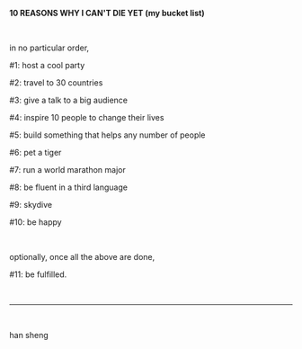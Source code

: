**10 REASONS WHY I CAN'T DIE YET (my bucket list)**
&nbsp;

&nbsp;

in no particular order,

#1: host a cool party

#2: travel to 30 countries

#3: give a talk to a big audience

#4: inspire 10 people to change their lives

#5: build something that helps any number of people 

#6: pet a tiger

#7: run a world marathon major

#8: be fluent in a third language

#9: skydive

#10: be happy
&nbsp;

&nbsp;


optionally, once all the above are done,

#11: be fulfilled.
&nbsp;

&nbsp;

---
&nbsp;

han sheng